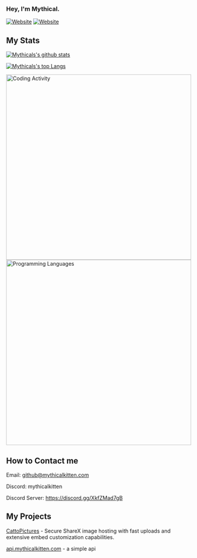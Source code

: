 ### Hey, I'm Mythical.
<!-- [mythicalkitten.com](https://mythicalkitten.com)  -->
[![Website](https://img.shields.io/website?label=mythicalkitten.com&style=for-the-badge&url=https://mythicalkitten.com)](https://mythicalkitten.com)
[![Website](https://img.shields.io/website?label=catto.pictures&style=for-the-badge&url=https://catto.pictures)](https://catto.pictures)

## My Stats
  
[![Mythicals's github stats](https://github-readme-stats.vercel.app/api?username=KittensAreDaBest&count_private=true&include_all_commits=true&theme=radical)](https://github.com/KittensAreDaBest)

[![Mythicals's top Langs](https://github-readme-stats.vercel.app/api/top-langs/?username=KittensAreDaBest&layout=compact&theme=radical)](https://github.com/KittensAreDaBest)

<img src="https://wakatime.com/share/@30ef04e7-14e2-4bdc-9a72-bdda232f45d3/585028b2-473e-45bc-9b24-3680d606cd15.svg" alt="Coding Activity" height="500"/>
<img src="https://wakatime.com/share/@30ef04e7-14e2-4bdc-9a72-bdda232f45d3/4893bbe8-bb6b-456f-9483-377b35f51e43.svg" alt="Programming Languages" height="500"/>

## How to Contact me
Email: github@mythicalkitten.com

Discord: mythicalkitten

Discord Server: https://discord.gg/XkfZMad7gB

## My Projects
[CattoPictures](https://catto.pictures) - Secure ShareX image hosting with fast uploads and extensive embed customization capabilities.

[api.mythicalkitten.com](https://api.mythicalkitten.com) - a simple api

